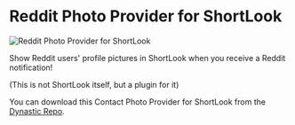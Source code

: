 # Reddit Photo Provider for ShortLook

![Reddit Photo Provider for ShortLook](https://repo.dynastic.co/data/static/version/152312662603071488/152312995689529344)

Show Reddit users' profile pictures in ShortLook when you receive a Reddit notification!

(This is not ShortLook itself, but a plugin for it)

You can download this Contact Photo Provider for ShortLook from the [Dynastic Repo](https://repo.dynastic.co/package/shortlook-reddit).
